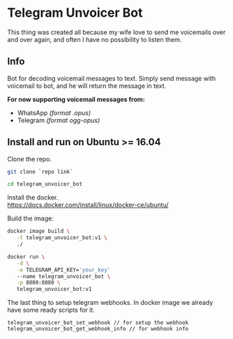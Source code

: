 Telegram Unvoicer Bot
=====================
This thing was created all because my wife love to send me voicemails over and over again, and often I have no possibility to listen them.


Info
----
Bot for decoding voicemail messages to text. Simply send message with voicemail to bot, and he will return the message in text.

**For now supporting voicemail messages from:**
* WhatsApp _(format .opus)_
* Telegram _(format ogg-opus)_

Install and run on Ubuntu >= 16.04
---
Clone the repo.
```bash
git clone `repo link`
```
```bash
cd telegram_unvoicer_bot
```

Install the docker.  
https://docs.docker.com/install/linux/docker-ce/ubuntu/
 
Build the image:
```bash
docker image build \
   -t telegram_unvoicer_bot:v1 \
   ./
```
```bash
docker run \
   -d \
   -e TELEGRAM_API_KEY='your_key'
   --name telegram_unvoicer_bot \
   -p 8080:8080 \
   telegram_unvoicer_bot:v1
```

The last thing to setup telegram webhooks. In docker image we already have some ready scripts for it.
```
telegram_unvoicer_bot_set_webhook // for setup the webhook
telegram_unvoicer_bot_get_webhook_info // for webhook info
```
